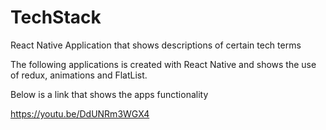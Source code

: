 # TechStack
React Native Application that shows descriptions of certain tech terms

The following applications is created with React Native and shows the use of redux, animations and FlatList.

Below is a link that shows the apps functionality

https://youtu.be/DdUNRm3WGX4
